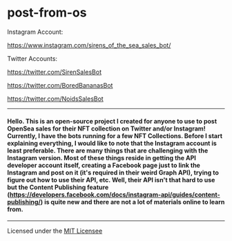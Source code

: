 # post-from-os

Instagram Account: 

https://www.instagram.com/sirens_of_the_sea_sales_bot/

Twitter Accounts: 

https://twitter.com/SirenSalesBot

https://twitter.com/BoredBananasBot

https://twitter.com/NoidsSalesBot

---

#### Hello. This is an open-source project I created for anyone to use to post OpenSea sales for their NFT collection on Twitter and/or Instagram! Currently, I have the bots running for a few NFT Collections. Before I start explaining everything, I would like to note that the Instagram account is least preferable. There are many things that are challenging with the Instagram version. Most of these things reside in getting the API developer account itself, creating a Facebook page just to link the Instagram and post on it (it's required in their weird Graph API), trying to figure out how to use their API, etc. Well, their API isn't that hard to use but the Content Publishing feature (https://developers.facebook.com/docs/instagram-api/guides/content-publishing/) is quite new and there are not a lot of materials online to learn from. 

---

Licensed under the [MIT Licensee](LICENSE)
